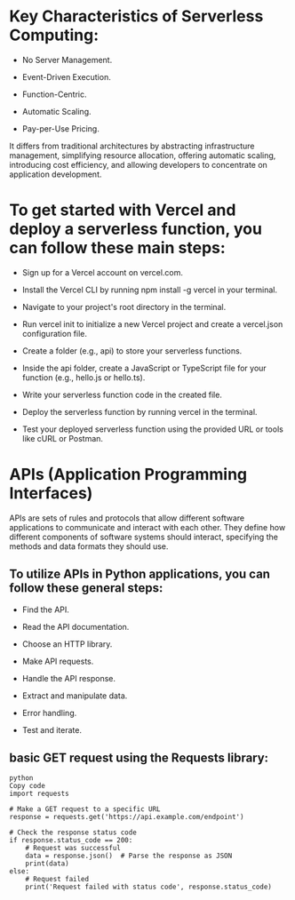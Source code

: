 # Key Characteristics of Serverless Computing:

* No Server Management.

* Event-Driven Execution.

* Function-Centric.

* Automatic Scaling.

* Pay-per-Use Pricing.

It differs from traditional architectures by abstracting infrastructure management, simplifying resource allocation, offering automatic scaling, introducing cost efficiency, and allowing developers to concentrate on application development.

# To get started with Vercel and deploy a serverless function, you can follow these main steps:

* Sign up for a Vercel account on vercel.com.

* Install the Vercel CLI by running npm install -g vercel in your terminal.

* Navigate to your project's root directory in the terminal.

* Run vercel init to initialize a new Vercel project and create a vercel.json configuration file.

* Create a folder (e.g., api) to store your serverless functions.

* Inside the api folder, create a JavaScript or TypeScript file for your function (e.g., hello.js or hello.ts).

* Write your serverless function code in the created file.

* Deploy the serverless function by running vercel in the terminal.

* Test your deployed serverless function using the provided URL or tools like cURL or Postman.

# APIs (Application Programming Interfaces)

APIs are sets of rules and protocols that allow different software applications to communicate and interact with each other. They define how different components of software systems should interact, specifying the methods and data formats they should use.

## To utilize APIs in Python applications, you can follow these general steps:

* Find the API.

* Read the API documentation.

* Choose an HTTP library.

* Make API requests.

* Handle the API response.

* Extract and manipulate data.

* Error handling.

* Test and iterate.

## basic GET request using the Requests library:

```
python
Copy code
import requests

# Make a GET request to a specific URL
response = requests.get('https://api.example.com/endpoint')

# Check the response status code
if response.status_code == 200:
    # Request was successful
    data = response.json()  # Parse the response as JSON
    print(data)
else:
    # Request failed
    print('Request failed with status code', response.status_code)
```